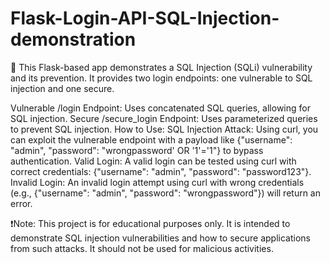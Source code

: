 # Flask-Login-API-SQL-Injection-demonstration

🌟 This Flask-based app demonstrates a SQL Injection (SQLi) vulnerability and its prevention. It provides two login endpoints: one vulnerable to SQL injection and one secure.

Vulnerable /login Endpoint: Uses concatenated SQL queries, allowing for SQL injection.
Secure /secure_login Endpoint: Uses parameterized queries to prevent SQL injection.
How to Use:
SQL Injection Attack:
Using curl, you can exploit the vulnerable endpoint with a payload like {"username": "admin", "password": "wrongpassword' OR '1'='1"} to bypass authentication.
Valid Login:
A valid login can be tested using curl with correct credentials: {"username": "admin", "password": "password123"}.
Invalid Login:
An invalid login attempt using curl with wrong credentials (e.g., {"username": "admin", "password": "wrongpassword"}) will return an error.

❗️Note: This project is for educational purposes only. It is intended to demonstrate SQL injection vulnerabilities and how to secure applications from such attacks. It should not be used for malicious activities.
